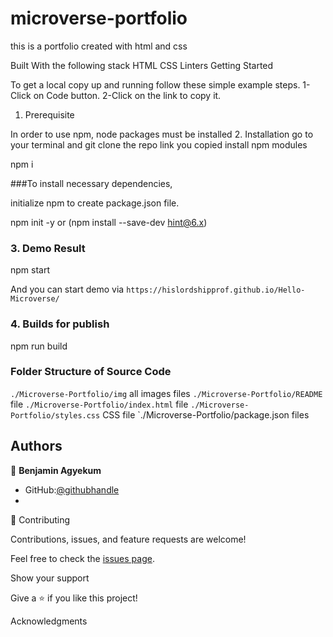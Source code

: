 # microverse-portfolio
this is a portfolio created with html and css

Built With the following stack
HTML CSS Linters
Getting Started

To get a local copy up and running follow these simple example steps. 1-Click on Code button. 2-Click on the link to copy it.
1. Prerequisite

In order to use npm, node packages must be installed
2. Installation
go to your terminal and git clone the repo link you copied
 install npm modules

npm i

 ###To install necessary dependencies,

initialize npm to create package.json file.

npm init -y or (npm install --save-dev hint@6.x)

### 3. Demo Result

npm start


And you can start demo via `https://hislordshipprof.github.io/Hello-Microverse/`

### 4. Builds for publish

npm run build


### Folder Structure of Source Code

`./Microverse-Portfolio/img` all images files
`./Microverse-Portfolio/README` file
`./Microverse-Portfolio/index.html` file
`./Microverse-Portfolio/styles.css` CSS file
`./Microverse-Portfolio/package.json files

## Authors

👤 **Benjamin Agyekum**

- GitHub:[@githubhandle](https://github.com/hislordshipprof)
- [LinkedIn]:[LinkedIn](https://www.linkedin.com/in/benjamin-agyekum-5962b7126)

🤝 Contributing

Contributions, issues, and feature requests are welcome!

Feel free to check the [issues page](../../issues/).

Show your support

Give a ⭐️ if you like this project!

Acknowledgments
